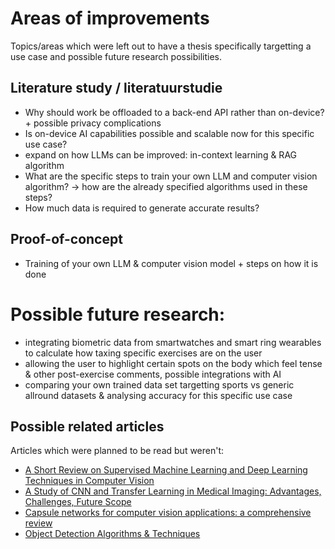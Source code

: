 # Areas of improvements
Topics/areas which were left out to have a thesis specifically targetting a use case and possible future research possibilities.

## Literature study / literatuurstudie
- Why should work be offloaded to a back-end API rather than on-device? + possible privacy complications
- Is on-device AI capabilities possible and scalable now for this specific use case?
- expand on how LLMs can be improved: in-context learning & RAG algorithm
- What are the specific steps to train your own LLM and computer vision algorithm? -> how are the already specified algorithms used in these steps?
- How much data is required to generate accurate results?

## Proof-of-concept
- Training of your own LLM & computer vision model + steps on how it is done

# Possible future research:
- integrating biometric data from smartwatches and smart ring wearables to calculate how taxing specific exercises are on the user
- allowing the user to highlight certain spots on the body which feel tense & other post-exercise comments, possible integrations with AI
- comparing your own trained data set targetting sports vs generic allround datasets & analysing accuracy for this specific use case

## Possible related articles
Articles which were planned to be read but weren't:
- [A Short Review on Supervised Machine Learning and Deep Learning Techniques in Computer Vision](https://www.researchgate.net/publication/378140379_A_Short_Review_on_Supervised_Machine_Learning_and_Deep_Learning_Techniques_in_Computer_Vision)
- [A Study of CNN and Transfer Learning in Medical Imaging: Advantages, Challenges, Future Scope](https://www.researchgate.net/publication/369595819_A_Study_of_CNN_and_Transfer_Learning_in_Medical_Imaging_Advantages_Challenges_Future_Scope)
- [Capsule networks for computer vision applications: a comprehensive review](https://www.researchgate.net/publication/371567882_Capsule_networks_for_computer_vision_applications_a_comprehensive_review)
- [Object Detection Algorithms & Techniques](https://www.researchgate.net/publication/379120594_Object_Detection_Algorithms_Techniques)
